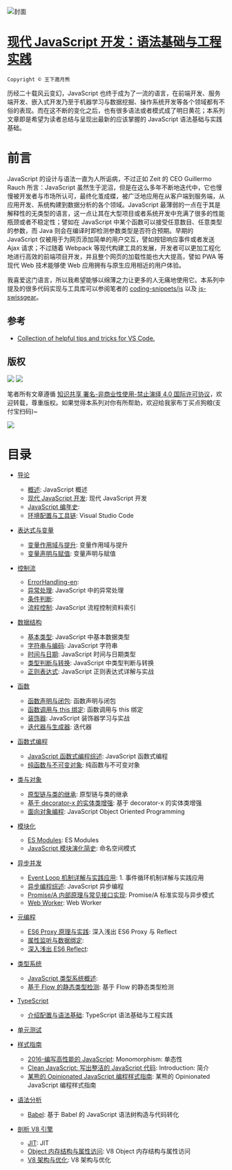 ![封面](https://coding.net/u/hoteam/p/Cache/git/raw/master/2017/8/1/1-roedigbmFjRYkZobdZWuKg.jpeg)

# [现代 JavaScript 开发：语法基础与工程实践](https://parg.co/bxN)

`Copyright © 王下邀月熊`

历经二十载风云变幻，JavaScript 也终于成为了一流的语言，在前端开发、服务端开发、嵌入式开发乃至于机器学习与数据挖掘、操作系统开发等各个领域都有不俗的表现。而在这不断的变化之后，也有很多语法或者模式成了明日黄花；本系列文章即是希望为读者总结与呈现出最新的应该掌握的 JavaScript 语法基础与实践基础。

# 前言

JavaScript 的设计与语法一直为人所诟病，不过正如 Zeit 的 CEO Guillermo Rauch 所言：JavaScript 虽然生于泥沼，但是在这么多年不断地迭代中，它也慢慢被开发者与市场所认可，最终化茧成蝶，被广泛地应用在从客户端到服务端，从应用开发、系统构建到数据分析的各个领域。JavaScript 最薄弱的一点在于其是解释性的无类型的语言，这一点让其在大型项目或者系统开发中充满了很多的性能瓶颈或者不稳定性；譬如在 JavaScript 中某个函数可以接受任意数目、任意类型的参数，而 Java 则会在编译时即检测参数类型是否符合预期。早期的 JavaScript 仅被用于为网页添加简单的用户交互，譬如按钮响应事件或者发送 Ajax 请求；不过随着 Webpack 等现代构建工具的发展，开发者可以更加工程化地进行高效的前端项目开发，并且整个网页的加载性能也大大提高，譬如 PWA 等现代 Web 技术能够使 Web 应用拥有与原生应用相近的用户体验。

我喜爱这门语言，所以我希望能够以绵薄之力让更多的人无痛地使用它。本系列中提及的很多代码实现与工具库可以参阅笔者的 [coding-snippets/js](https://github.com/wxyyxc1992/coding-snippets) 以及 [js-swissgear](https://github.com/wxyyxc1992/coding-snippets/tree/master/js)。

## 参考

* [Collection of helpful tips and tricks for VS Code.](https://github.com/Microsoft/vscode-tips-and-tricks)

## 版权

![](https://parg.co/bDY) ![](https://parg.co/bDm)

笔者所有文章遵循 [知识共享 署名-非商业性使用-禁止演绎 4.0 国际许可协议](https://creativecommons.org/licenses/by-nc-nd/4.0/deed.zh)，欢迎转载，尊重版权。如果觉得本系列对你有所帮助，欢迎给我家布丁买点狗粮(支付宝扫码)~

![](https://github.com/wxyyxc1992/OSS/blob/master/2017/8/1/Buding.jpg?raw=true)

# 目录

* [导论](./导论/Index.md)

  * [概述](./导论/概述.md): JavaScript 概述
  * [现代 JavaScript 开发](./导论/现代%20JavaScript%20开发.md): 现代 JavaScript 开发
  * [JavaScript 编年史](./导论/编年史.md):
  * [环境配置与工具链](./导论/环境配置与工具链.md): Visual Studio Code

* [表达式与变量](./表达式与变量/Index.md)

  * [变量作用域与提升](./表达式与变量/变量作用域与提升.md): 变量作用域与提升
  * [变量声明与赋值](./表达式与变量/变量声明与赋值.md): 变量声明与赋值

* [控制流](./控制流/Index.md)

  * [ErrorHandling-en](./控制流/ErrorHandling-en.md):
  * [异常处理](./控制流/异常处理.md): JavaScript 中的异常处理
  * [条件判断](./控制流/条件判断.md):
  * [流程控制](./控制流/流程控制.md): JavaScript 流程控制资料索引

* [数据结构](./数据结构/Index.md)

  * [基本类型](./数据结构/基本类型.md): JavaScript 中基本数据类型
  * [字符串与编码](./数据结构/字符串与编码.md): JavaScript 字符串
  * [时间与日期](./数据结构/时间与日期.md): JavaScript 时间与日期类型
  * [类型判断与转换](./数据结构/类型判断与转换.md): JavaScript 中类型判断与转换
  * [正则表达式](./数据结构/正则表达式.md): JavaScript 正则表达式详解与实战

* [函数](./函数/Index.md)

  * [函数声明与闭包](./函数/函数声明与闭包.md): 函数声明与闭包
  * [函数调用与 this 绑定](./函数/函数调用与%20this%20绑定.md): 函数调用与 this 绑定
  * [装饰器](./函数/装饰器.md): JavaScript 装饰器学习与实战
  * [迭代器与生成器](./函数/迭代器与生成器.md): 迭代器

* [函数式编程](./函数式编程/Index.md)

  * [JavaScript 函数式编程综述](./函数式编程/JavaScript%20函数式编程综述.md): JavaScript 函数式编程
  * [纯函数与不可变对象](./函数式编程/纯函数与不可变对象.md): 纯函数与不可变对象

* [类与对象](./类与对象/Index.md)

  * [原型链与类的继承](./类与对象/原型链与类的继承.md): 原型链与类的继承
  * [基于 decorator-x 的实体类增强](./类与对象/基于%20decorator-x%20的实体类增强.md): 基于 decorator-x 的实体类增强
  * [面向对象编程](./类与对象/面向对象编程.md): JavaScript Object Oriented Programming

* [模块化](./模块化/Index.md)

  * [ES Modules](./模块化/ES%20Modules.md): ES Modules
  * [JavaScript 模块演化简史](./模块化/JavaScript%20模块演化简史.md): 命名空间模式

* [异步并发](./异步并发/Index.md)

  * [Event Loop 机制详解与实践应用](./异步并发/Event%20Loop%20.md): 1. 事件循环机制详解与实践应用
  * [异步编程综述](./异步并发/异步编程综述.md): JavaScript 异步编程
  * [Promise/A 内部原理与常见接口实现](./异步并发/Promise.md): Promise/A 标准实现与异步模式
  * [Web Worker](./异步并发/Web%20Worker.md): Web Worker

* [元编程](./元编程/Index.md)

  * [ES6 Proxy 原理与实践](./元编程/ES6%20Proxy%20原理与实践.md): 深入浅出 ES6 Proxy 与 Reflect
  * [属性监听与数据绑定](./元编程/属性监听与数据绑定.md):
  * [深入浅出 ES6 Reflect](./元编程/深入浅出%20ES6%20Reflect.md):

* [类型系统](./类型系统/Index.md)

  * [JavaScript 类型系统概述](./类型系统/JavaScript%20类型系统概述.md):
  * [基于 Flow 的静态类型检测](./类型系统/基于%20Flow%20的静态类型检测.md): 基于 Flow 的静态类型检测

* [TypeScript](./TypeScript/Index.md)

  * [介绍配置与语法基础](./TypeScript/介绍配置与语法基础.md): TypeScript 语法基础与工程实践

* [单元测试](./单元测试/Index.md)

* [样式指南](./样式指南/Index.md)

  * [2016-编写高性能的 JavaScript](./样式指南/2016-编写高性能的%20JavaScript.md): Monomorphism: 单态性
  * [Clean JavaScript: 写出整洁的 JavaScript 代码](./样式指南/Clean%20JavaScript:%20写出整洁的%20JavaScript%20代码.md): Introduction: 简介
  * [某熊的 Opinionated JavaScript 编程样式指南](./样式指南/某熊的%20Opinionated%20JavaScript%20编程样式指南.md): 某熊的 Opinionated JavaScript 编程样式指南

* [语法分析](./语法分析/Index.md)

  * [Babel](./语法分析/Babel.md): 基于 Babel 的 JavaScript 语法树构造与代码转化

* [剖析 V8 引擎](./剖析%20V8%20引擎/Index.md)

  * [JIT](./剖析%20V8%20引擎/JIT.md): JIT
  * [Object 内存结构与属性访问](./剖析%20V8%20引擎/Object%20内存结构与属性访问.md): V8 Object 内存结构与属性访问
  * [V8 架构与优化](./剖析%20V8%20引擎/V8%20架构与优化.md): V8 架构与优化
